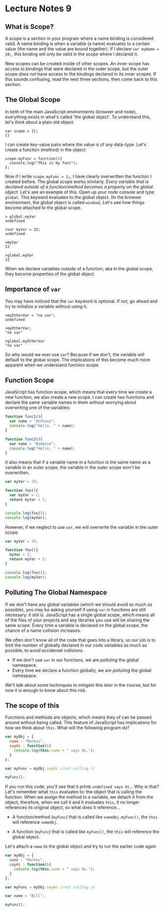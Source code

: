 # Lecture Notes 9

## What is Scope?

A scope is a section in your program where a name binding is considered valid. A
name binding is when a variable (a name) evaluates to a certain value (the name
and the value are bound together). If I declare `var myName = 20;`, this binding
will only be valid in the scope where I declared it.

New scopes can be created inside of other scopes. An inner scope has access to
bindings that were declared in the outer scope, but the outer scope *does not*
have access to the bindings declared in its inner scopes. If this sounds confusing,
read the next three sections, then come back to this section.

## The Global Scope

In both of the main JavaScript environments (browser and node), everything exists
in what's called 'the global object'. To understand this, let's think about a plain
old object:

```
var scope = {};
{}
```

I can create key-value pairs where the value is of any data-type. Let's create a
function (method) in the object:

```
scope.myFunc = function(){
  console.log("This is my func");
};
```

Now if I write `scope.myFunc = 1;`, I have clearly overwritten the function I
created before. The global scope works similarly. *Every variable that is
declared outside of a function/method becomes a property on the global object.*
Let's see an example of this. Open up your node console and type `global`. This
keyword evaluates to the global object. (In the browser environment, the global
object is called `window`). Let's see how things become attached to the global
scope.

```
> global.myVar
undefined

>var myVar = 12;
undefined

>myVar
12

>global.myVar
12
```

When we declare variables outside of a function, aka in the global scope, they
become properties of the global object.


## Importance of `var`

You may have noticed that the `var` keyword is optional. If not, go ahead and try
to initialize a variable without using it.

```
>myOtherVar = "no var";
undefined

>myOtherVar;
"no var"

>global.myOtherVar
"no var"
```

So why would we ever use `var`? Because if we don't, the variable will default
to the global scope. The implications of this become much more apparent when we
understand function scope.

## Function Scope

JavaScript has function scope, which means that every time we create a new
function, we also create a new scope. I can create two functions and declare the
same variable names in them without worrying about overwriting one of the
variables:

```javascript
function func1(){
  var name = "Anthony";
  console.log("Hello, " + name);
}

function func2(){
  var name = "Bammsie";
  console.log("Hello, " + name);
}
```

It also means that if a variable name in a function is the same name as a
variable in an outer scope, the variable in the outer scope won't be overwritten.

```javascript
var myVar = 20;

function foo(){
  var myVar = 2;
  return myVar + 5;
}

console.log(foo());
console.log(myVar);
```

However, if we neglect to use `var`, we will overwrite the variable in the outer
scope.

```javascript
var myVar = 20;

function foo(){
  myVar = 2;
  return myVar + 5;
}

console.log(foo());
console.log(myVar);
```

## Polluting The Global Namespace

If we don't have any global variables (which we should avoid as much as possible),
you may be asking yourself if using `var` in functions are still necessary: it still
is. JavaScript has a single global scope, which means all of the files of your
projects and any libraries you use will be sharing the same scope. Every time a
variable is declared on the global scope, the chance of a name collision increases.

We often don't know all of the code that goes into a library, so our job is to
limit the number of globally declared in our code variables as much as possible,
to avoid accidental collisions.

* If we don't use `var` in our functions, we are *polluting* the global namespace.
* Every time we declare a function globally, we are *polluting* the global namespace.

We'll talk about some techniques to mitigate this later in the course, but for
now it is enough to know about this risk.

## The scope of this

Functions and methods are objects, which means they of can be passed around without
being called. This feature of JavaScript has implications for how we think about
`this`. What will the following program do?

```javascript
var myObj = {
  name : "Markov",
  sayHi : function(){
    console.log(this.name + " says Hi.");
  }
};

var myFunc = myObj.sayHi //not calling it

myFunc();
```

If you run this code, you'll see that it prints `undefined says Hi.`. Why is
that? Let's remember what `this` evaluates to: the object that is calling the
function. When we assign the method to a variable, we detach it from the
object; therefore, when we call it and it evaluates `this`, it no longer
references its original object, so what does it reference...

* A function/method (`myFunc`) that is called like `someObj.myFunc()`, the `this`
will reference `someObj`.

* A function (`myFunc`) that is called like `myFunc()`, the `this` will
reference the global object.

Let's attach a `name` to the global object and try to run the earlier code again

```javascript
var myObj = {
  name : "Markov",
  sayHi : function(){
    console.log(this.name + " says Hi.");
  }
};

var myFunc = myObj.sayHi //not calling it

var name = "Bill";

myFunc();
```
